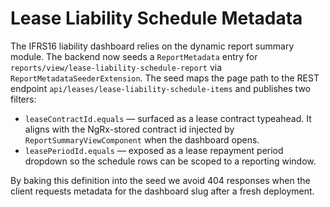 # Lease Liability Schedule Metadata

The IFRS16 liability dashboard relies on the dynamic report summary module. The
backend now seeds a `ReportMetadata` entry for
`reports/view/lease-liability-schedule-report` via
`ReportMetadataSeederExtension`. The seed maps the page path to the REST
endpoint `api/leases/lease-liability-schedule-items` and publishes two filters:

* `leaseContractId.equals` — surfaced as a lease contract typeahead. It aligns
  with the NgRx-stored contract id injected by
  `ReportSummaryViewComponent` when the dashboard opens.
* `leasePeriodId.equals` — exposed as a lease repayment period dropdown so the
  schedule rows can be scoped to a reporting window.

By baking this definition into the seed we avoid 404 responses when the client
requests metadata for the dashboard slug after a fresh deployment.
